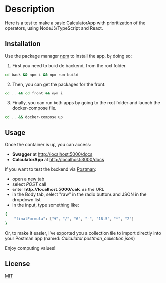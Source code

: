 # Description

Here is a test to make a basic CalculatorApp with prioritization of the operators, using NodeJS/TypeScript and React.

## Installation

Use the package manager [npm](https://www.npmjs.com/) to install the app, by doing so:

1. First you need to build de backend, from the root folder.

```bash
cd back && npm i && npm run build
```

2. Then, you can get the packages for the front.

```bash
cd .. && cd front && npm i
```

3. Finally, you can run both apps by going to the root folder and launch the docker-compose file.

```bash
cd .. && docker-compose up
```

## Usage

Once the container is up, you can access:
- **Swagger** at [http://localhost:5000/docs](http://localhost:5000/docs)
- **CalculatorApp** at [http://localhost:3000/docs](http://localhost:3000)

If you want to test the backend via [Postman](https://www.postman.com/):
- open a new tab
- select *POST* call
- enter **http://localhost:5000/calc** as the URL
- in the Body tab, select "raw" in the radio buttons and JSON in the dropdown list
- in the input, type something like:
```bash
{
    "finalFormula": ["9", "/", "6", "-", "18.5", "*", "2"]
}
```
Or, to make it easier, I've exported you a collection file to import directly into your Postman app (named: *Calculator.postman_collection.json*)

Enjoy computing values!

## License
[MIT](https://choosealicense.com/licenses/mit/)
